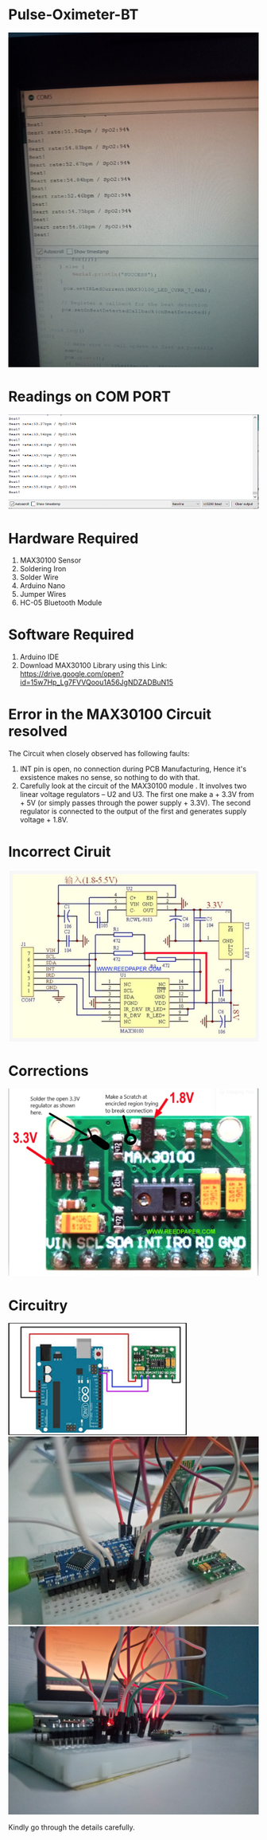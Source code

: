 # Pulse-Oximeter-BT
![Alt](https://github.com/Calidad-Healthcare/Pulse-Oximeter-BT/blob/master/Pulse_Oximeter_test/IMG20200816214156.jpg)
# Readings on COM PORT
![ALt](https://github.com/Calidad-Healthcare/Pulse-Oximeter-BT/blob/master/Pulse_Oximeter_test/Pulse_Oximeter%20Radings.PNG)
# Hardware Required
1. MAX30100 Sensor
2. Soldering Iron
3. Solder Wire
4. Arduino Nano
5. Jumper Wires
6. HC-05 Bluetooth Module
# Software Required
1. Arduino IDE
2. Download MAX30100 Library using this Link: https://drive.google.com/open?id=15w7Hp_Lg7FVVQoou1A56JgNDZADBuN15
# Error in the MAX30100 Circuit resolved
The Circuit when closely observed has following faults:
1. INT pin is open, no connection during PCB Manufacturing, Hence it's exsistence makes no sense, so nothing to do with that.
2. Carefully look at the circuit of the MAX30100 module . It involves two linear voltage regulators – U2 and U3. The first one make a + 3.3V from + 5V (or simply passes through the power supply + 3.3V). The second regulator is connected to the output of the first and generates supply voltage + 1.8V. 
# Incorrect Ciruit
![Alt](https://github.com/Calidad-Healthcare/Pulse-Oximeter-BT/blob/master/Pulse_Oximeter_test/Incorrect_MAX30100%20Module.PNG)
# Corrections
![Alt](https://github.com/Calidad-Healthcare/Pulse-Oximeter-BT/blob/master/Pulse_Oximeter_test/Corrected_MAX30100%20Module.PNG)
# Circuitry
![Alt](https://github.com/Calidad-Healthcare/Pulse-Oximeter-BT/blob/master/Pulse_Oximeter_test/MAX30100_connection.PNG)
![Alt](https://github.com/Calidad-Healthcare/Pulse-Oximeter-BT/blob/master/Pulse_Oximeter_test/IMG20200816220549.jpg)
![Alt](https://github.com/Calidad-Healthcare/Pulse-Oximeter-BT/blob/master/Pulse_Oximeter_test/IMG20200816220628.jpg)

Kindly go through the details carefully.
